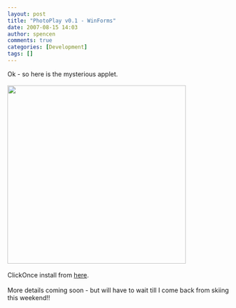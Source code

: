 ```yaml
---
layout: post
title: "PhotoPlay v0.1 - WinForms"
date: 2007-08-15 14:03
author: spencen
comments: true
categories: [Development]
tags: []
---
```

<DIV>Ok - so here is the mysterious applet.<BR><BR><IMG src="<BlogInfo:URL />/images/83489-72989/Page_b9.png" width=400 border=0><BR><BR>ClickOnce install from <A href="https://www.spencen.com/install/PhotoPlay/publish.htm">here</A>.<BR><BR>More details coming soon - but will have to wait till I come back from skiing this weekend!!</DIV>

